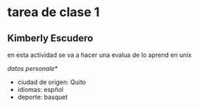 # tarea de clase 1

## Kimberly Escudero
en esta actividad se va a hacer una evalua de lo aprend en unix

*datos personale**
- ciudad de origen: Quito
- idiomas: espñol
- deporte: basquet
